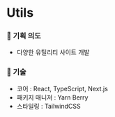 # Utils

### 📍 기획 의도

- 다양한 유틸리티 사이트 개발

### 📍 기술

- 코어 : React, TypeScript, Next.js
- 패키지 매니저 : Yarn Berry
- 스타일링 : TailwindCSS
